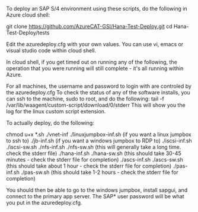 To deploy an SAP S/4 environment using these scripts, do the following in Azure cloud shell:

git clone https://github.com/AzureCAT-GSI/Hana-Test-Deploy.git
cd Hana-Test-Deploy/tests

Edit the azuredeploy.cfg with your own values.  You can use vi, emacs or visual studio code within cloud shell.

In cloud shell, if you get timed out on running any of the following, the operation that you were running will still complete - it's all running within Azure.  

For all machines, the username and password to login with are controled by the azuredeploy.cfg
To check the status of any of the software installs, you can ssh to the machine, sudo to root, and do the following:
tail -f /var/lib/waagent/custom-script/download/0/stderr
This will show you the log for the linux custom script extension.

To actually deploy, do the following:

chmod u+x *.sh
./vnet-inf
./linuxjumpbox-inf.sh (if you want a linux jumpbox to ssh to)
./jb-inf.sh (if you want a windows jumpbox to RDP to)
./iscsi-inf.sh
./iscsi-sw.sh
./nfs-inf.sh
./nfs-sw.sh (this will generally take a long time. check the stderr file)
./hana-inf.sh
./hana-sw.sh (this should take 30-45 minutes - check the stderr file for completion)
./ascs-inf.sh
./ascs-sw.sh (this should take about 1 hour - check the stderr file for completion)
./pas-inf.sh
./pas-sw.sh (this should take 1-2 hours - check the stderr file for completion)

You should then be able to go to the windows jumpbox, install sapgui, and connect to the primary app server.  The SAP* user password will be what you put in the azuredeploy.cfg.
